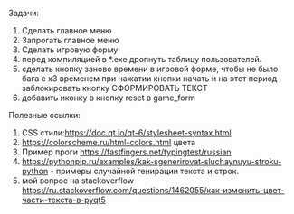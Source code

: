 Задачи:
1. Сделать главное меню
2. Запрогать главное меню
3. Сделать игровую форму
4. перед компиляцией в *.exe дропнуть таблицу пользователей.
5. сделать кнопку заново времени в игровой форме, чтобы не было бага с x3 временем при нажатии кнопки начать и на этот период заблокировать кнопку СФОРМИРОВАТЬ ТЕКСТ
6. добавить иконку в кнопку reset в game_form


Полезные ссылки:
1. CSS стили:https://doc.qt.io/qt-6/stylesheet-syntax.html
2. https://colorscheme.ru/html-colors.html цвета
3. Пример проги https://fastfingers.net/typingtest/russian
4. https://pythonpip.ru/examples/kak-sgenerirovat-sluchaynuyu-stroku-python - примеры случайной генирации текста и строк.
5. мой вопрос на stackoverflow https://ru.stackoverflow.com/questions/1462055/как-изменить-цвет-части-текста-в-pyqt5
